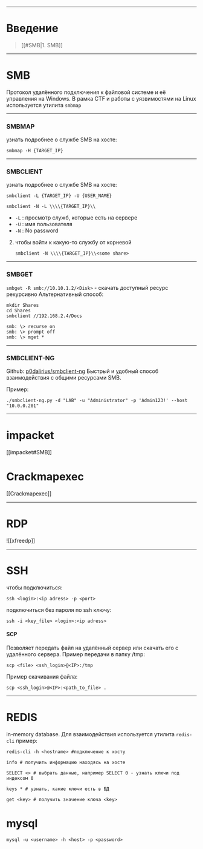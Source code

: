 
---

# Введение 

> [[#SMB|1. SMB]]

---

# SMB
Протокол удалённого подключения к файловой системе и её управления на Windows. В рамка CTF и работы с уязвимостями на Linux используется утилита `smbmap`

---

### SMBMAP

узнать подробнее о службе SMB на хосте: 
```
smbmap -H {TARGET_IP}
```

---

###  SMBCLIENT

узнать подробнее о службе SMB на хосте:  
```shell-session
smbclient -L {TARGET_IP} -U {USER_NAME}
```
```shell-session
smbclient -N -L \\\\{TARGET_IP}\\
```
- `-L` : просмотр служб, которые есть на сервере
- `-U` : имя пользователя
- `-N` : No password 


 2. чтобы войти к какую-то службу от корневой 
	 ```
	smbclient -N \\\\{TARGET_IP}\\<some share>
	```

---

### SMBGET

`smbget -R smb://10.10.1.2/<Disk>` - скачать доступный ресурс рекурсивно
Альтернативный способ:
``` 
mkdir Shares 
cd Shares 
smbclient //192.168.2.4/Docs 

smb: \> recurse on 
smb: \> prompt off 
smb: \> mget *
```

---

### SMBCLIENT-NG

Github: [p0dalirius/smbclient-ng](https://github.com/p0dalirius/smbclient-ng)
Быстрый и удобный способ взаимодействия с общими ресурсами SMB.

Пример:
``` shell
./smbclient-ng.py -d "LAB" -u "Administrator" -p 'Admin123!' --host "10.0.0.201"
```

---

# impacket
[[impacket#SMB]]
# Crackmapexec
[[Crackmapexec]]

---
# RDP

![[xfreedp]]

---
# SSH
чтобы подключиться:
``` 
ssh <login>:<ip adress> -p <port>
```
подключиться без пароля по ssh ключу:
```
ssh -i <key_file> <login>:<ip adress>
```
#### SCP
Позволяет передать файл на удалённый сервер или скачать его с удалённого сервера.
Пример передачи в папку /tmp:
```
scp <file> <ssh_login>@<IP>:/tmp
```
Пример скачивания файла:
``` 
scp <ssh_login>@<IP>:<path_to_file> .
```

---

# REDIS
in-memory database. Для взаимодействия используется утилита `redis-cli`
пример:
```bush
redis-cli -h <hostname> #подключение к хосту

info # получить информацию находясь на хосте

SELECT <> # выбрать данные, например SELECT 0 - узнать ключи под индексом 0

keys * # узнать, какие ключи есть в БД

get <key> # получить значение ключа <key>

```
# mysql
```
mysql -u <username> -h <host> -p <password>
```
